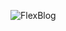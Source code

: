 ![FlexBlog](https://github.com/matheuspedrosam/Projetos-Html-e-Css/assets/99772255/8de3d464-ff19-41ff-b70f-509ffc9b8ea0)
